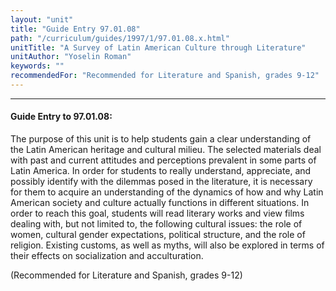 ```yaml
---
layout: "unit"
title: "Guide Entry 97.01.08"
path: "/curriculum/guides/1997/1/97.01.08.x.html"
unitTitle: "A Survey of Latin American Culture through Literature"
unitAuthor: "Yoselin Roman"
keywords: ""
recommendedFor: "Recommended for Literature and Spanish, grades 9-12"
---
```

<body>
<hr/>
 <h4>
  Guide Entry to 97.01.08:
 </h4>
 The purpose of this unit is to help students gain a clear understanding of the Latin American heritage and cultural milieu. The selected materials deal with past and current attitudes and perceptions prevalent in some parts of Latin America. In order for students to really understand, appreciate, and possibly identify with the dilemmas posed in the literature, it is necessary for them to acquire an understanding of the dynamics of how and why Latin American society and culture actually functions in different situations. In order to reach this goal, students will read literary works and view films dealing with, but not limited to, the following cultural issues: the role of women, cultural gender expectations, political structure, and the role of religion. Existing customs, as well as myths, will also be explored in terms of their effects on socialization and acculturation.
 <p>
  (Recommended for Literature and Spanish, grades 9-12)
 </p>

</body>